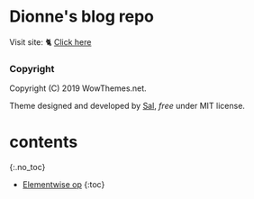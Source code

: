 Dionne's blog repo
==========


Visit site: 🐈 [Click here](https://spellonyou.github.io/)


### Copyright

Copyright (C) 2019 WowThemes.net.

Theme designed and developed by [Sal](https://www.wowthemes.net), *free* under MIT license. 

# contents
{:.no_toc}

- [Elementwise op](#elementwise-op)
{:toc}
